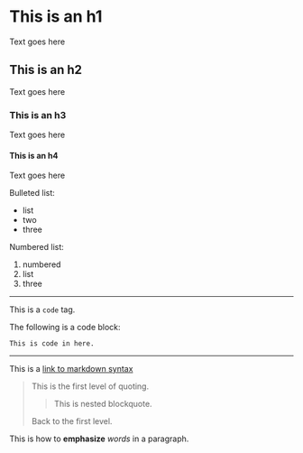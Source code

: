 # This is an h1
Text goes here

## This is an h2
Text goes here

### This is an h3
Text goes here

#### This is an h4
Text goes here

Bulleted list:
* list
* two
* three

Numbered list:

1. numbered
2. list
3. three

- - -

This is a `code` tag.

The following is a code block:

    This is code in here.

***

This is a [link to markdown syntax](http://daringfireball.net/projects/markdown/syntax#precode)

> This is the first level of quoting.
>
> > This is nested blockquote.
>
> Back to the first level.

This is how to **emphasize** *words* in a paragraph.


